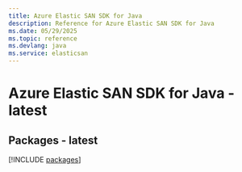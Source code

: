 ```yaml
---
title: Azure Elastic SAN SDK for Java
description: Reference for Azure Elastic SAN SDK for Java
ms.date: 05/29/2025
ms.topic: reference
ms.devlang: java
ms.service: elasticsan
---
```

# Azure Elastic SAN SDK for Java - latest
## Packages - latest
[!INCLUDE [packages](elastic-san-index.md)]
